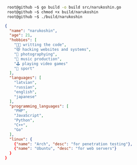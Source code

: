  ```sh
  root@github ~$ go build -o build src/narukoshin.go
  root@github ~$ chmod +x build/narukoshin
  root@github ~$ ./build/narukoshin
  ```                                                                                                       
```json
{
  "name": "narukoshin",
  "age": 21,
  "hobbies": [
    "👨‍💻 writting the code",
    "😾 hacking websites and systems",
    "🤳 photographying",
    "🎹 music production",
    "🕹 playing video games"
    "🤸 sport"
  ],
  "languages": [
    "latvian",
    "russian",
    "english",
    "japanese"
  ],
  "programming_languages": [
    "PHP",
    "JavaScript",
    "Python",
    "C++",
    "Go"
  ],
  "linux": {
    {"name": "Arch", "desc": "for penetration testing"},
    {"name": "Ubuntu", "desc": "for web servers"}
  }
}
```
